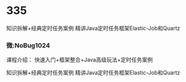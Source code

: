 # 335
知识拆解+经典定时任务案例 精讲Java定时任务框架Elastic-Job和Quartz
### 微:NoBug1024 


课程介绍：
快速入门+框架整合+Java高级玩法+定时任务案例

知识拆解+经典定时任务案例 精讲Java定时任务框架Elastic-Job和Quartz
